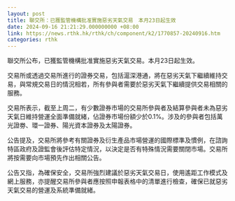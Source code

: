 ```yaml
---
layout: post
title: 聯交所：已獲監管機構批准實施惡劣天氣交易　本月23日起生效
date: 2024-09-16 21:21:29.000000000 +08:00
link: https://news.rthk.hk/rthk/ch/component/k2/1770857-20240916.htm
categories: rthk
---
```


聯交所公布，已獲監管機構批准實施惡劣天氣交易。本月23日起生效。

交易所或透過交易所進行的證券交易，包括滬深港通，將在惡劣天氣下繼續維持交易，與常規交易日的情況相若，所有參與者需要於惡劣天氣下繼續提供交易相關的服務。

交易所表示，截至上周二，有少數證券市場的交易所參與者及結算參與者未為惡劣天氣日維持營運全面準備就緒，佔證券市場份額少於0.1%。涉及的參與者包括萬光證劵、環一證券、陽光資本證券及太陽證券。

公告提及，交易所將參考有關證券及衍生產品市場營運的國際標準及慣例，在諮詢特區政府及證監會後評估特定情況，以決定是否有特殊情況需要關閉市場。交易所將按需要向市場預先作出相關公告。

公告又指，為確保安全，交易所強烈建議於惡劣天氣交易日，使用遙距工作模式及網上服務，亦提醒交易所參與者應按照申報表格中的清單進行檢查，確保已就惡劣天氣交易的營運及系統準備就緒。
